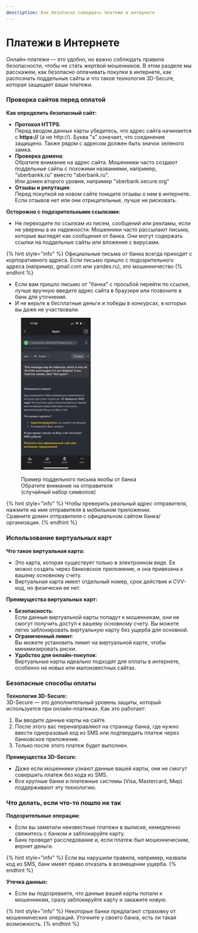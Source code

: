 ```yaml
---
description: Как безопасно совершать платежи в интернете
---
```


# Платежи в Интернете

Онлайн-платежи — это удобно, но важно соблюдать правила безопасности, чтобы не стать жертвой мошенников. В этом разделе мы расскажем, как безопасно оплачивать покупки в интернете, как распознать поддельные сайты и что такое технология 3D-Secure, которая защищает ваши платежи.&#x20;

### **Проверка сайтов перед оплатой**

**Как определить безопасный сайт:**

* **Протокол HTTPS**:\
  Перед вводом данных карты убедитесь, что адрес сайта начинается с **https://** (а не http://). Буква "s" означает, что соединение защищено. Также рядом с адресом должен быть значок зеленого замка.
* **Проверка домена**:\
  Обратите внимание на адрес сайта. Мошенники часто создают поддельные сайты с похожими названиями, например, "sberbankk.ru" вместо "sberbank.ru".\
  Или домен второго уровня, например "sberbank.secure.org"
* **Отзывы и репутация**:\
  Перед покупкой на новом сайте поищите отзывы о нем в интернете. Если отзывов нет или они отрицательные, лучше не рисковать.

**Осторожно с подозрительными ссылками:**

* Не переходите по ссылкам из писем, сообщений или рекламы, если не уверены в их надежности. Мошенники часто рассылают письма, которые выглядят как сообщения от банка. Они могут содержать ссылки на поддельные сайты или вложения с вирусами.&#x20;

{% hint style="info" %}
Официальные письма от банка всегда приходят с корпоративного адреса. Если письмо пришло с подозрительного адреса (например, gmail.com или yandex.ru), это мошенничество
{% endhint %}

* Если вам пришло письмо от "банка" с просьбой перейти по ссылке, лучше вручную введите адрес сайта в браузере или позвоните в банк для уточнения.
* И не верьте в бесплатные деньги и победы в конкурсах, в которых вы даже не участвовали.

<figure><img src="../.gitbook/assets/IMG_3764.png" alt="" width="188"><figcaption><p>Пример поддельного письма якобы от банка<br>Обратите внимание на отправителя<br>(случайный набор символов)</p></figcaption></figure>

{% hint style="info" %}
Чтобы преверить реальный адрес отправителя, нажмите на имя отправителя в мобильном приложении. \
Сравните домен отправителя с официальном сайтом банка/организации.&#x20;
{% endhint %}

### **Использование виртуальных карт**

**Что такое виртуальная карта:**

* Это карта, которая существует только в электронном виде. Ее можно создать через банковское приложение, и она привязана к вашему основному счету.
* Виртуальная карта имеет отдельный номер, срок действия и CVV-код, но физически ее нет.

**Преимущества виртуальных карт:**

* **Безопасность**:\
  Если данные виртуальной карты попадут к мошенникам, они не смогут получить доступ к вашему основному счету. Вы можете легко заблокировать виртуальную карту без ущерба для основной.
* **Ограниченный лимит**:\
  Вы можете установить лимит на виртуальной карте, чтобы минимизировать риски.
* **Удобство для онлайн-покупок**:\
  Виртуальные карты идеально подходят для оплаты в интернете, особенно на новых или малоизвестных сайтах.

### **Безопасные способы оплаты**

**Технология 3D-Secure:**\
3D-Secure — это дополнительный уровень защиты, который используется при онлайн-платежах. Как это работает:

1. Вы вводите данные карты на сайте.
2. После этого вас перенаправляют на страницу банка, где нужно ввести одноразовый код из SMS или подтвердить платеж через банковское приложение.
3. Только после этого платеж будет выполнен.

**Преимущества 3D-Secure:**

* Даже если мошенники узнают данные вашей карты, они не смогут совершить платеж без кода из SMS.
* Все крупные банки и платежные системы (Visa, Mastercard, Мир) поддерживают эту технологию.&#x20;

### **Что делать, если что-то пошло не так**

**Подозрительные операции:**

* Если вы заметили неизвестные платежи в выписке, немедленно свяжитесь с банком и заблокируйте карту.
* Банк проведет расследование и, если платеж был мошенническим, вернет деньги.

{% hint style="info" %}
Если вы нарушили правила, например, назвали код из SMS, банк имеет право отказать в возмещении ущерба.&#x20;
{% endhint %}

**Утечка данных:**

* Если вы подозреваете, что данные вашей карты попали к мошенникам, сразу заблокируйте карту и закажите новую.&#x20;

{% hint style="info" %}
Некоторые банки предлагают страховку от мошеннических операций. Уточните у своего банка, есть ли такая возможность.&#x20;
{% endhint %}
